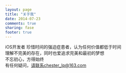 ```yaml
---
layout: page
title: "关于我"
date: 2014-07-23
comments: true
sharing: fase
footer: true
---
```

iOS开发者
珍惜时间的强迫症患者，认为任何价值都低于时间  
理解不完美的存在，同时也爱追求完美和最初的梦想  
不忘初心，方得始终   
有任何疑问，请联系chester_lp@163.com